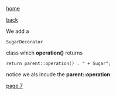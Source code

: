 [home](./page01.md)

[back](./page05.md)

We add a 

```
SugarDecorator
```

class which **operation()** returns

```
return parent::operation() . " + Sugar";
```

notice we als incude the **parent::operation**

[page 7](./page07.md)
